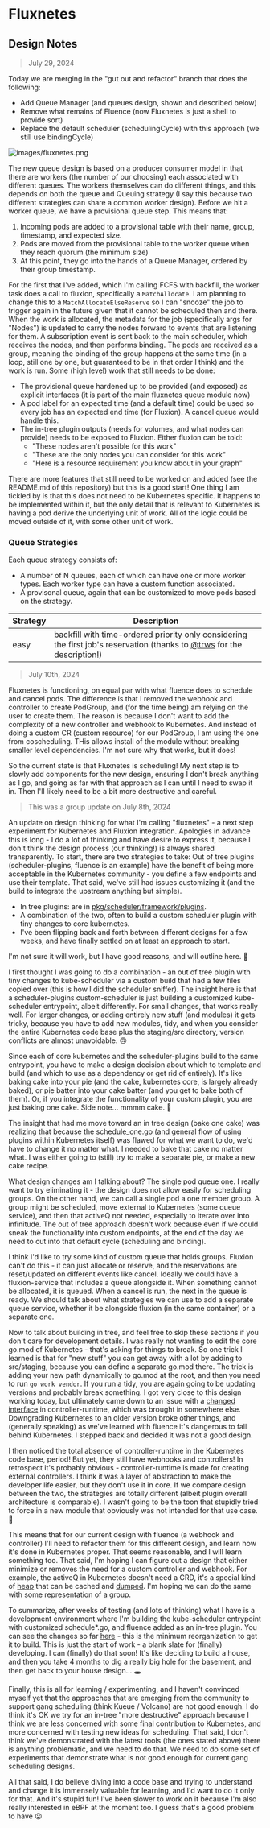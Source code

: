 # Fluxnetes

## Design Notes

> July 29, 2024

Today we are merging in the "gut out and refactor" branch that does the following:

 - Add Queue Manager (and queues design, shown and described below) 
 - Remove what remains of Fluence (now Fluxnetes is just a shell to provide sort)
 - Replace the default scheduler (schedulingCycle) with this approach (we still use bindingCycle)

![images/fluxnetes.png](images/fluxnetes.png)

The new queue design is based on a producer consumer model in that there are  workers (the number of our choosing) each associated with different queues. The workers themselves can do different things, and this depends on both the queue and Queuing strategy (I say this because two different strategies can share a common worker design). Before we hit a worker queue, we have a provisional queue step. This means that:

1. Incoming pods are added to a provisional table with their name, group, timestamp, and expected size.
2. Pods are moved from the provisional table to the worker queue when they reach quorum (the minimum size)
3. At this point, they go into the hands of a Queue Manager, ordered by their group timestamp.

For the first that I've added, which I'm calling FCFS with backfill, the worker task does a call to fluxion, specifically a `MatchAllocate`. I am planning to change this to a `MatchAllocateElseReserve` so I can "snooze" the job to trigger again in the future given that it cannot be scheduled then and there. When the work is allocated, the metadata for the job (specifically args for "Nodes") is updated to carry the nodes forward to events that are listening for them. A subscription event is sent back to the main scheduler, which receives the nodes, and then performs binding. The pods are received as a group, meaning the binding of the group happens at the same time (in a loop, still one by one, but guaranteed to be in that order I think) and the work is run. Some (high level) work that still needs to be done:

- The provisional queue hardened up to be provided (and exposed) as explicit interfaces (it is part of the main fluxnetes queue module now)
- A pod label for an expected time (and a default time) could be used so every job has an expected end time (for Fluxion). A cancel queue would handle this.
- The in-tree plugin outputs (needs for volumes, and what nodes can provide) needs to be exposed to Fluxion. Either fluxion can be told:
  - "These nodes aren't possible for this work"
  - "These are the only nodes you can consider for this work"
  - "Here is a resource requirement you know about in your graph"

There are more features that still need to be worked on and added (see the README.md of this repository) but this is a good start! One thing I am tickled by is that this does not need to be Kubernetes specific. It happens to be implemented within it, but the only detail that is relevant to Kubernetes is having a pod derive the underlying unit of work. All of the logic could be moved outside of it, with some other unit of work.

### Queue Strategies

Each queue strategy consists of:

 - A number of N queues, each of which can have one or more worker types. Each worker type can have a custom function associated.
 - A provisonal queue, again that can be customized to move pods based on the strategy.


| Strategy | Description |
|----------|-------------|
| easy     | backfill with time-ordered priority only considering the first job's reservation (thanks to [@trws](https://github.com/trws) for the description!) |


> July 10th, 2024

Fluxnetes is functioning, on equal par with what fluence does to schedule and cancel pods. The difference is that I removed the webhook and controller to create PodGroup, and (for the time being) am relying on the user to create them. The reason is because I don't want to add the complexity of a new controller and webhook to Kubernetes. And instead of doing a custom CR (custom resource) for our PodGroup, I am using the one from coscheduling. THis allows install of the module without breaking smaller level dependencies. I'm not sure why that works, but it does!

So the current state is that Fluxnetes is scheduling! My next step is to slowly add components for the new design, ensuring I don't break anything as I go, and going as far with that approach as I can until I need to swap it in. Then I'll likely need to be a bit more destructive and careful.

> This was a group update on July 8th, 2024

An update on design thinking for what I'm calling "fluxnetes" - a next step experiment for Kubernetes and Fluxion integration. Apologies in advance this is long - I do a lot of thinking and have desire to express it, because I don't think the design process (our thinking!) is always shared transparently. To start, there are two strategies to take:
Out of tree plugins (scheduler-plugins, fluence is an example) have the benefit of being more acceptable in the Kubernetes community - you define a few endpoints and use their template. That said, we've still had issues customizing it (and the build to integrate the upstream anything but simple).

- In tree plugins: are in [pkg/scheduler/framework/plugins](https://github.com/kubernetes/kubernetes/tree/master/pkg/scheduler/framework/plugins).
- A combination of the two, often to build a custom scheduler plugin with tiny changes to core kubernetes.
- I've been flipping back and forth between different designs for a few weeks, and have finally settled on at least an approach to start. 

I'm not sure it will work, but I have good reasons, and will outline here. :thread:

I first thought I was going to do a combination - an out of tree plugin with tiny changes to kube-scheduler via a custom build that had a few files copied over (this is how I did the scheduler sniffer). The insight here is that a scheduler-plugins custom-scheduler is just building a customized kube-scheduler entrypoint, albeit differently. For small changes, that works really well. For larger changes, or adding entirely new stuff (and modules) it gets tricky, because you have to add new modules, tidy, and when you consider the entire Kubernetes code base plus the staging/src directory, version conflicts are almost unavoidable. :upside_down_face: 

Since each of core kubernetes and the scheduler-plugins build to the same entrypoint, you have to make a design decision about which to template and build (and which to use as a dependency or get rid of entirely). It's like baking cake into your pie (and the cake, kubernetes core, is largely already baked), or pie batter into your cake batter (and you get to bake both of them). Or, if you integrate the functionality of your custom plugin, you are just baking one cake. Side note... mmmm cake. :cake:

The insight that had me move toward an in tree design (bake one cake) was realizing that because the schedule_one.go (and general flow of using plugins within Kubernetes itself) was flawed for what we want to do, we'd have to change it no matter what. I needed to bake that cake no matter what. I was either going to (still) try to make a separate pie, or make a new cake recipe.

What design changes am I talking about? The single pod queue one. I really want to try eliminating it - the design does not allow easily for scheduling groups. On the other hand, we can call a single pod a one member group. A group might be scheduled, move external to Kubernetes (some queue service), and then that activeQ not needed, especially to iterate over into infinitude. The out of tree approach doesn't work because even if we could sneak the functionality into custom endpoints, at the end of the day we need to cut into that default cycle (scheduling and binding).

I think I'd like to try some kind of custom queue that holds groups. Fluxion can't do this - it can just allocate or reserve, and the reservations are reset/updated on different events like cancel. Ideally we could have a fluxion-service that includes a queue alongside it. When something cannot be allocated, it is queued. When a cancel is run, the next in the queue is ready. We should talk about what strategies we can use to add a separate queue service, whether it be alongside fluxion (in the same container) or a separate one.

Now to talk about building in tree, and feel free to skip these sections if you don't care for development details. I was really not wanting to edit the core go.mod of Kubernetes - that's asking for things to break. So one trick I learned is that for "new stuff" you can get away with a lot by adding to src/staging, because you can define a separate go.mod there. The trick is adding your new path dynamically to go.mod at the root, and then you need to run `go work vendor`. If you run a tidy, you are again going to be updating versions and probably break something. I got very close to this design working today, but ultimately came down to an issue with a [changed interface](https://github.com/kubernetes/apimachinery/commit/126f5cee563da8f0b090df60ca8738d16b5188bf) in controller-runtime, which was brought in somewhere else. Downgrading Kubernetes to an older version broke other things, and (generally speaking) as we've learned with fluence it's dangerous to fall behind Kubernetes. I stepped back and decided it was not a good design.

I then noticed the total absence of controller-runtime in the Kubernetes code base, period! But yet, they still have webhooks and controllers! In retrospect it's probably obvious - controller-runtime is made for creating external controllers. I think it was a layer of abstraction to make the developer life easier, but they don't use it in core. If we compare design between the two, the strategies are totally different (albeit plugin overall architecture is comparable). I wasn't going to be the toon that stupidly tried to force in a new module that obviously was not intended for that use case. :clown_face:

This means that for our current design with fluence (a webhook and controller) I'll need to refactor them for this different design, and learn how it's done in Kubernetes proper. That seems reasonable, and I will learn something too. That said, I'm hoping I can figure out a design that either minimize or removes the need for a custom controller and webhook. For example, the activeQ in Kubernetes doesn't need a CRD, it's a special kind of [heap](https://github.com/kubernetes/kubernetes/blob/3125877de0aefbb642833beaa3a4c189d833e797/pkg/scheduler/internal/heap/heap.go#L127) that can be cached and [dumped](https://github.com/kubernetes/kubernetes/blob/3125877de0aefbb642833beaa3a4c189d833e797/pkg/scheduler/scheduler.go#L351-L353). I'm hoping we can do the same with some representation of a group.

To summarize, after weeks of testing (and lots of thinking) what I have is a development environment where I'm building the kube-scheduler entrypoint with customized schedule*.go, and fluence added as an in-tree plugin. You can see the changes so far [here](https://github.com/flux-framework/flux-k8s/compare/add-fluxion-service?expand=1) - this is the minimum reorganization to get it to build. This is just the start of work - a blank slate for (finally) developing. I can (finally) do that soon! It's like deciding to build a house, and then you take 4 months to dig a really big hole for the basement, and then get back to your house design... :hole:

Finally, this is all for learning / experimenting, and I haven't convinced myself yet that the approaches that are emerging from the community to support gang scheduling (think Kueue / Volcano) are not good enough. I do think it's OK we try for an in-tree "more destructive" approach because I think we are less concerned with some final contribution to Kubernetes, and more concerned with testing new ideas for scheduling. That said, I don't think we've demonstrated with the latest tools (the ones stated above) there is anything problematic, and we need to do that. We need to do some set of experiments that demonstrate what is not good enough for current gang scheduling designs.

All that said, I do believe diving into a code base and trying to understand and change it is immensely valuable for learning, and I'd want to do it only for that. And it's stupid fun! I've been slower to work on it because I'm also really interested in eBPF at the moment too. I guess that's a good problem to have :stuck_out_tongue: